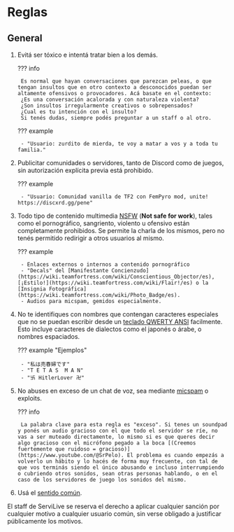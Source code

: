 # Reglas

## General

1. Evitá ser tóxico e intentá tratar bien a los demás.

    ??? info

        Es normal que hayan conversaciones que parezcan peleas, o que tengan insultos que en otro contexto a desconocidos puedan ser altamente ofensivos o provocadores. Acá basate en el contexto:  
        ¿Es una conversación acalorada y con naturaleza violenta?  
        ¿Son insultos irregularmente creativos o sobrepensados?  
        ¿Cual es tu intención con el insulto?  
        Si tenés dudas, siempre podés preguntar a un staff o al otro.

    ??? example

        - "Usuario: zurdito de mierda, te voy a matar a vos y a toda tu familia."

2. Publicitar comunidades o servidores, tanto de Discord como de juegos, sin autorización explícita previa está prohibido.

    ??? example

        - "Usuario: Comunidad vanilla de TF2 con FemPyro mod, unite! https://discxrd.gg/pene"

3. Todo tipo de contenido multimedia [NSFW](https://wikipedia.org/wiki/NSFW) (**Not safe for work**), tales como el pornográfico, sangriento, violento u ofensivo están completamente prohibidos. Se permite la charla de los mismos, pero no tenés permitido redirigir a otros usuarios al mismo.

    ??? example

        - Enlaces externos o internos a contenido pornográfico
        - "Decals" del [Manifestante Concienzudo](https://wiki.teamfortress.com/wiki/Conscientious_Objector/es), [¡Estilo!](https://wiki.teamfortress.com/wiki/Flair!/es) o la [Insignia Fotográfica](https://wiki.teamfortress.com/wiki/Photo_Badge/es).
        - Audios para micspam, gemidos especialmente.

4. No te identifiques con nombres que contengan caracteres especiales que no se puedan escribir desde un [teclado QWERTY ANSI](https://wikipedia.org/wiki/QWERTY) facilmente. Esto incluye caracteres de dialectos como el japonés o árabe, o nombres espaciados.

    ??? example "Ejemplos"

        - "私は売春婦です"
        - "T E T A S  M A N"
        - "卐 HitlerLover 卍"

5. No abuses en exceso de un chat de voz, sea mediante [micspam](https://www.urbandictionary.com/define.php?term=Mic+Spam) o exploits.

    ??? info

        La palabra clave para esta regla es "exceso". Si tenes un soundpad y ponés un audio gracioso con el que todo el servidor se ríe, no vas a ser muteado directamente, lo mismo si es que queres decir algo gracioso con el micrófono pegado a la boca [(Creemos fuertemente que ruidoso = gracioso)](https://www.youtube.com/@SrPelo). El problema es cuando empezás a volverlo un hábito y lo hacés de forma muy frecuente, con tal de que vos terminás siendo el único abusando e incluso interrumpiendo o cubriendo otros sonidos, sean otras personas hablando, o en el caso de los servidores de juego los sonidos del mismo.

6. Usá el [sentido común](../img/sentido-comun.png).

El staff de ServiLive se reserva el derecho a aplicar cualquier sanción por cualquier motivo a cualquier usuario común, sin verse obligado a justificar públicamente los motivos.